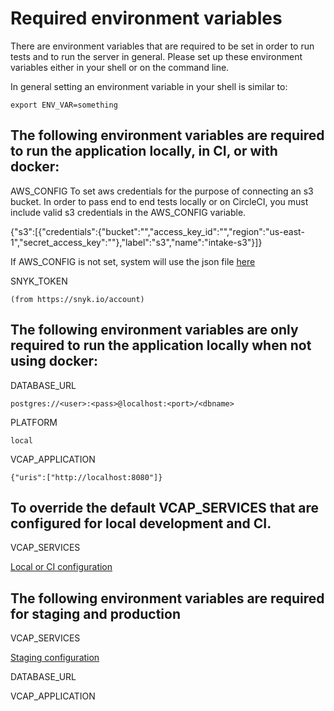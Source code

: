 # Required environment variables

There are environment variables that are required to be set in order to run tests
and to run the server in general. Please set up these environment variables either in your shell or on the command line.

In general setting an environment variable in your shell is similar to:

`export ENV_VAR=something`

## The following environment variables are required to run the application locally, in CI, or with docker:

AWS_CONFIG
  To set aws credentials for the purpose of connecting an s3 bucket. In order to pass end to end tests locally or on CircleCI, you must include valid s3 credentials in the AWS_CONFIG variable.

  {"s3":[{"credentials":{"bucket":"","access_key_id":"","region":"us-east-1","secret_access_key":""},"label":"s3","name":"intake-s3"}]}

  If AWS_CONFIG is not set, system will use the json file [here](server/vcap-services/aws-config.json)

SNYK_TOKEN

    (from https://snyk.io/account)

## The following environment variables are only required to run the application locally when not using docker:

DATABASE_URL

    postgres://<user>:<pass>@localhost:<port>/<dbname>

PLATFORM

    local

VCAP_APPLICATION

    {"uris":["http://localhost:8080"]}

## To override the default VCAP_SERVICES that are configured for local development and CI.

VCAP_SERVICES

  [Local or CI configuration](/server/vcap-services/local-or-ci.json)

## The following environment variables are required for staging and production

VCAP_SERVICES

  [Staging configuration](/server/vcap-services/staging.json)

DATABASE_URL

VCAP_APPLICATION

